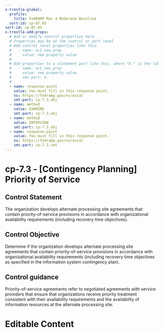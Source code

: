 ```yaml
---
x-trestle-global:
  profile:
    title: FedRAMP Rev 4 Moderate Baseline
  sort-id: cp-07.03
sort-id: cp-07.03
x-trestle-add-props:
  # Add or modify control properties here
  # Properties may be at the control or part level
  # Add control level properties like this:
  #   - name: ac1_new_prop
  #     value: new property value
  #
  # Add properties to a statement part like this, where "b." is the label of the target statement part
  #   - name: ac1_new_prop
  #     value: new property value
  #     smt-part: b.
  #
  - name: response-point
    value: You must fill in this response point.
    ns: https://fedramp.gov/ns/oscal
    smt-part: cp-7.3_obj
  - name: method
    value: EXAMINE
    smt-part: cp-7.3_obj
  - name: method
    value: INTERVIEW
    smt-part: cp-7.3_obj
  - name: response-point
    value: You must fill in this response point.
    ns: https://fedramp.gov/ns/oscal
    smt-part: cp-7.3_smt
---
```


# cp-7.3 - \[Contingency Planning\] Priority of Service

## Control Statement

The organization develops alternate processing site agreements that contain priority-of-service provisions in accordance with organizational availability requirements (including recovery time objectives).

## Control Objective

Determine if the organization develops alternate processing site agreements that contain priority-of-service provisions in accordance with organizational availability requirements (including recovery time objectives as specified in the information system contingency plan).

## Control guidance

Priority-of-service agreements refer to negotiated agreements with service providers that ensure that organizations receive priority treatment consistent with their availability requirements and the availability of information resources at the alternate processing site.

# Editable Content

<!-- Make additions and edits below -->
<!-- The above represents the contents of the control as received by the profile, prior to additions. -->
<!-- If the profile makes additions to the control, they will appear below. -->
<!-- The above markdown may not be edited but you may edit the content below, and/or introduce new additions to be made by the profile. -->
<!-- If there is a yaml header at the top, parameter values may be edited. Use --set-parameters to incorporate the changes during assembly. -->
<!-- The content here will then replace what is in the profile for this control, after running profile-assemble. -->
<!-- The added parts in the profile for this control are below.  You may edit them and/or add new ones. -->
<!-- Each addition must have a heading either of the form ## Control my_addition_name -->
<!-- or ## Part a. (where the a. refers to one of the control statement labels.) -->
<!-- "## Control" parts are new parts added after the statement part. -->
<!-- "## Part" parts are new parts added into the top-level statement part with that label. -->
<!-- Subparts may be added with nested hash levels of the form ### My Subpart Name -->
<!-- underneath the parent ## Control or ## Part being added -->
<!-- See https://oscal-compass.github.io/compliance-trestle/tutorials/ssp_profile_catalog_authoring/ssp_profile_catalog_authoring for guidance. -->
